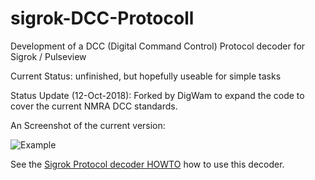 # sigrok-DCC-Protocoll
Development of a DCC (Digital Command Control) Protocol decoder for Sigrok / Pulseview

Current Status: unfinished, but hopefully useable for simple tasks

Status Update (12-Oct-2018): Forked by DigWam to expand the code to cover the current NMRA DCC standards.

An Screenshot of the current version:

![Example](http://www.open4me.de/my-content/20170708_PulseviewDCC.png)

See the [Sigrok Protocol decoder HOWTO](https://sigrok.org/wiki/Protocol_decoder_HOWTO#Random_notes.2C_tips_and_tricks) how to use this decoder.

